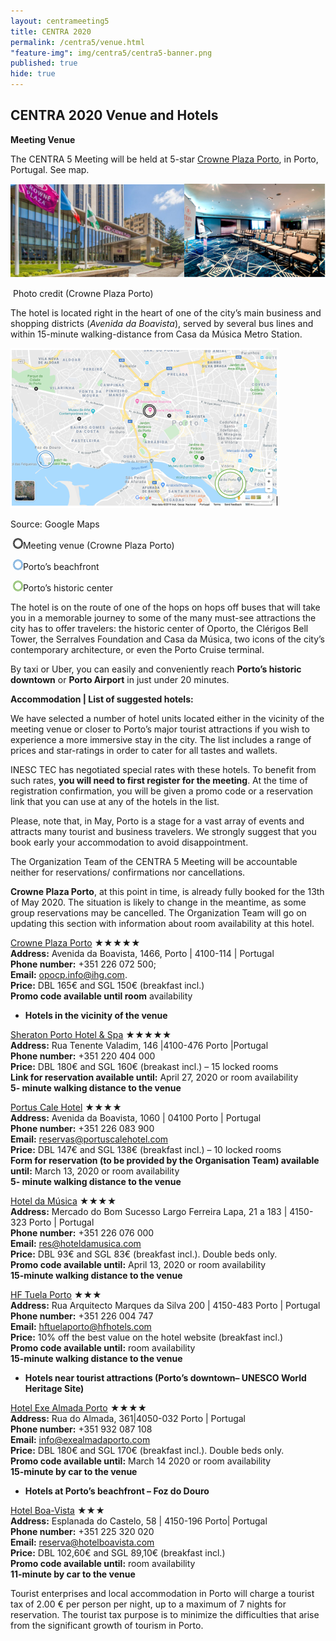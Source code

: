 ```yaml
---
layout: centrameeting5
title: CENTRA 2020
permalink: /centra5/venue.html
"feature-img": img/centra5/centra5-banner.png
published: true
hide: true
---
```


## CENTRA 2020 Venue and Hotels

**Meeting Venue**

The CENTRA 5 Meeting will be held at 5-star [Crowne Plaza Porto](https://www.crowneplaza.com/hotels/gb/en/porto/opocp/hoteldetail?fromRedirect=true&qSrt=sBR&qIta=99603195&icdv=99603195&glat=SEAR&qSlH=OPOCP&setPMCookies=true&qSHBrC=CP&qDest=Avenida%20da%20Boavista,%201466,%20Porto,%20PT&dp=true&gclid=Cj0KCQjw0IDtBRC6ARIsAIA5gWucOPW7Z8EVjFeJPhSHs0XeCu_HwkeRdnZheSz_tht79kNktzwLiqEaAqDSEALw_wcB&cid=41468&srb_u=1), in Porto, Portugal. 
See map.

![oporto01](../img/centra5/oporto01.png)

​				Photo credit (Crowne Plaza Porto)

The hotel is located right in the heart of one of the city’s main business and shopping districts (*Avenida da Boavista*), served by several bus lines and within 15-minute walking-distance from Casa da Música Metro Station. 

![oporto02](../img/centra5/oporto02.png)


Source: Google Maps

​		![round_black](../img/centra5/round_black.png)Meeting venue (Crowne Plaza Porto)

​		![round_blue](../img/centra5/round_blue.png)Porto’s beachfront

​		![round_green](../img/centra5/round_green.png)Porto’s historic center

The hotel is on the route of one of the hops on hops off buses that will take you in a memorable journey to some of the many must-see attractions the city has to offer travelers: the historic center of Oporto, the Clérigos Bell Tower, the Serralves Foundation and Casa da Música, two icons of the city’s contemporary architecture, or even the Porto Cruise terminal.

By taxi or Uber, you can easily and conveniently reach **Porto’s historic downtown** or **Porto Airport** in just under 20 minutes. 

**Accommodation \| List of suggested hotels:** 

We have selected a number of hotel units located either in the vicinity of the meeting venue or closer to Porto’s major tourist attractions if you wish to experience a more immersive stay in the city. The list includes a range of prices and star-ratings in order to cater for all tastes and wallets.  

INESC TEC has negotiated special rates with these hotels. To benefit from such rates, **you will need to first register for the meeting**. At the time of registration confirmation, you will be given a promo code or a reservation link that you can use at any of the hotels in the list.  

Please, note that, in May, Porto is a stage for a vast array of events and attracts many tourist and business travelers. We strongly suggest that you book early your accommodation to avoid disappointment.

The Organization Team of the CENTRA 5 Meeting will be accountable neither for reservations/ confirmations nor cancellations.

**Crowne Plaza Porto**, at this point in time, is already fully booked for the 13th of May 2020. The situation is likely to change in the meantime, as some group reservations may be cancelled. The Organization Team will go on updating this section with information about room availability at this hotel. 

[Crowne Plaza Porto](https://www.crowneplaza.com/hotels/gb/en/porto/opocp/hoteldetail?fromRedirect=true&qSrt=sBR&qIta=99603195&icdv=99603195&glat=SEAR&qSlH=OPOCP&setPMCookies=true&qSHBrC=CP&qDest=Avenida%20da%20Boavista,%201466,%20Porto,%20PT&dp=true&gclid=EAIaIQobChMI_-_QgZGc5QIVVZ3VCh0aqg4wEAAYASAAEgJX5PD_BwE&cid=41468&srb_u=1) ★★★★★  
**Address:** Avenida da Boavista, 1466, Porto | 4100-114 | Portugal   
**Phone number:** +351 226 072 500;  
**Email:** opocp.info@ihg.com.  
**Price:** DBL 165€ and SGL 150€ (breakfast incl.)  
**Promo code available until room** availability   

- **Hotels in the vicinity of the venue**  

[Sheraton Porto Hotel & Spa](https://www.marriott.com/hotels/travel/oposi-sheraton-porto-hotel-and-spa/) ★★★★★  
**Address:** Rua Tenente Valadim, 146 |4100-476 Porto |Portugal  
**Phone number:** +351 220 404 000  
**Price:** DBL 180€ and SGL 160€ (breakast incl.) – 15 locked rooms  
**Link for reservation available until:** April 27, 2020 or room availability  
**5- minute walking distance to the venue**  

[Portus Cale Hotel](http://www.portuscalehotel.com/EN/hotel.html?id_referer=ADWORDS&gclid=EAIaIQobChMI67eNrrSb5QIVg4xRCh0JwgCMEAAYASAAEgKaYPD_BwE) ★★★★  
**Address:** Avenida da Boavista, 1060 | 04100 Porto | Portugal  
**Phone number:** +351 226 083 900  
**Email:** reservas@portuscalehotel.com  
**Price:** DBL 147€ and SGL 138€ (breakfast incl.) – 10 locked rooms  
**Form for reservation (to be provided by the Organisation Team) available until:** March 13, 2020 or room availability  
**5- minute walking distance to the venue**  

[Hotel da Música](https://www.hoteldamusica.com/) ★★★★  
**Address:** Mercado do Bom Sucesso Largo Ferreira Lapa, 21 a 183 | 4150-323 Porto |  Portugal  
**Phone number:** +351 226 076 000  
**Email:** res@hoteldamusica.com  
**Price:** DBL 93€ and SGL 83€ (breakfast incl.). Double beds only.  
**Promo code available until:** April 13, 2020 or room availability  
**15-minute walking distance to the venue**  

[HF Tuela Porto](https://www.hfhotels.com/hotels-en/hf-tuela-porto-en/) ★★★  
**Address:** Rua Arquitecto Marques da Silva 200 | 4150-483 Porto | Portugal  
**Phone number:** +351 226 004 747  
**Email:** hftuelaporto@hfhotels.com  
**Price:** 10% off the best value on the hotel website (breakfast incl.)  
**Promo code available until:** room availability  
**15-minute walking distance to the venue**  

- **Hotels near tourist attractions (Porto’s downtown– UNESCO World Heritage Site)**  

[Hotel Exe Almada Porto](https://www.exehotels.co.uk/exe-almada-porto.html?td=b10ga02&id_referer=ADWORDS&gclid=EAIaIQobChMIw7H0mrab5QIVgoxRCh38dA2FEAAYASAAEgI93PD_BwE) ★★★★  
**Address:** Rua do Almada, 361|4050-032 Porto | Portugal   
**Phone number:** +351 932 087 108  
**Email:** info@exealmadaporto.com  
**Price:** DBL 180€ and SGL 170€ (breakfast incl.). Double beds only.   
**Promo code available until:** March 14 2020 or room availability  
**15-minute by car to the venue**  

- **Hotels at Porto’s beachfront – Foz do Douro**  
  

[Hotel Boa-Vista](http://www.hotelboavista.com/en/) ★★★  
**Address:** Esplanada do Castelo, 58 | 4150-196 Porto| Portugal  
**Phone number:** +351 225 320 020  
**Email:** reserva@hotelboavista.com  
**Price:** DBL 102,60€ and SGL 89,10€ (breakfast incl.)  
**Promo code available until:** room availability  
**11-minute by car to the venue**  

Tourist enterprises and local accommodation in Porto will charge a tourist tax of 2.00 € per person per night, up to a maximum of 7 nights for reservation. The tourist tax purpose is to minimize the difficulties that arise from the significant growth of tourism in Porto.  